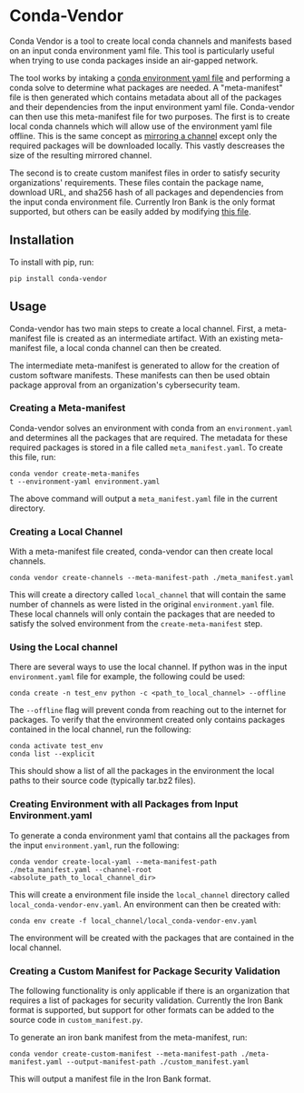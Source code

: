# Conda-Vendor

Conda Vendor is a tool to create local conda channels and manifests based on an input conda environment yaml file. This tool is particularly useful when trying to use conda packages inside an air-gapped network.

The tool works by intaking a [conda environment yaml file](https://conda.io/projects/conda/en/latest/user-guide/tasks/manage-environments.html#create-env-file-manually) and performing a conda solve to determine what packages are needed. A "meta-manifest" file is then generated which contains metadata about all of the packages and their dependencies from the input environment yaml file. Conda-vendor can then use this meta-manifest file for two purposes. The first is to create local conda channels which will allow use of the environment yaml file offline. This is the same concept as [mirroring a channel](https://docs.anaconda.com/anaconda-repository/admin-guide/install/config/mirrors/mirror-anaconda-repository/) except only the required packages will be downloaded locally. This vastly descreases the size of the resulting mirrored channel.

The second is to create custom manifest files in order to satisfy security organizations' requirements. These files contain the package name, download URL, and sha256 hash of all packages and dependencies from the input conda environment file. Currently Iron Bank is the only format supported, but others can be easily added by modifying [this file](https://github.com/MetroStar/conda-vendor/blob/main/conda_vendor/custom_manifest.py).

## Installation

To install with pip, run:

	pip install conda-vendor


## Usage

Conda-vendor has two main steps to create a local channel. First, a meta-manifest file is created as an intermediate artifact. With an existing meta-manifest file, a local conda channel can then be created.

The intermediate meta-manifest is generated to allow for the creation of custom software manifests. These manifests can then be used obtain package approval from an organization's cybersecurity team.

### Creating a Meta-manifest

Conda-vendor solves an environment with conda from an `environment.yaml` and determines all the packages that are required. The metadata for these required packages is stored in a file called `meta_manifest.yaml`. To create this file, run:

	conda vendor create-meta-manifes
	t --environment-yaml environment.yaml
		
The above command will output a `meta_manifest.yaml` file in the current directory. 

### Creating a Local Channel

With a meta-manifest file created, conda-vendor can then create local channels. 
	
	conda vendor create-channels --meta-manifest-path ./meta_manifest.yaml

This will create a directory called `local_channel` that will contain the same number of channels as were listed in the original `environment.yaml` file. These local channels will only contain the packages that are needed to satisfy the solved environment from the `create-meta-manifest` step.

### Using the Local channel

There are several ways to use the local channel. If python was in the input `environment.yaml` file for example, the following could be used:

	conda create -n test_env python -c <path_to_local_channel> --offline
	
The `--offline` flag will prevent conda from reaching out to the internet for packages. To verify that the environment created only contains packages contained in the local channel, run the following:

	conda activate test_env
	conda list --explicit
	
This should show a list of all the packages in the environment the local paths to their source code (typically tar.bz2 files).

### Creating Environment with all Packages from Input Environment.yaml

To generate a conda environment yaml that contains all the packages from the input `environment.yaml`, run the following:

	conda vendor create-local-yaml --meta-manifest-path ./meta_manifest.yaml --channel-root <absolute_path_to_local_channel_dir>
	
This will create a environment file inside the `local_channel` directory called `local_conda-vendor-env.yaml`. An environment can then be created with:

	conda env create -f local_channel/local_conda-vendor-env.yaml
	
The environment will be created with the packages that are contained in the local channel.

### Creating a Custom Manifest for Package Security Validation

The following functionality is only applicable if there is an organization that requires a list of packages for security validation. Currently the Iron Bank format is supported, but support for other formats can be added to the source code in `custom_manifest.py`.

To generate an iron bank manifest from the meta-manifest, run:

	conda vendor create-custom-manifest --meta-manifest-path ./meta-manifest.yaml --output-manifest-path ./custom_manifest.yaml
	
This will output a manifest file in the Iron Bank format.
